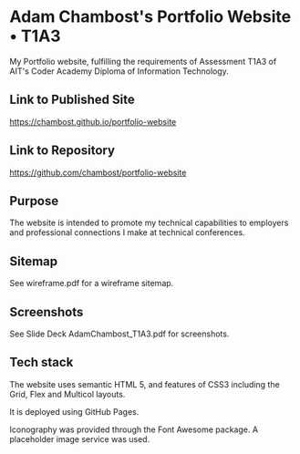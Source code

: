 # Adam Chambost's Portfolio Website • T1A3

My Portfolio website, fulfilling the requirements of Assessment T1A3 of AIT's Coder Academy Diploma of Information Technology.

## Link to Published Site

https://chambost.github.io/portfolio-website

## Link to Repository

https://github.com/chambost/portfolio-website

## Purpose

The website is intended to promote my technical capabilities to employers and professional connections I make at technical conferences.

## Sitemap

See wireframe.pdf for a wireframe sitemap.

## Screenshots

See Slide Deck AdamChambost_T1A3.pdf for screenshots.

## Tech stack

The website uses semantic HTML 5, and features of CSS3 including the Grid, Flex and Multicol layouts.

It is deployed using GitHub Pages.

Iconography was provided through the Font Awesome package. A placeholder image service was used.